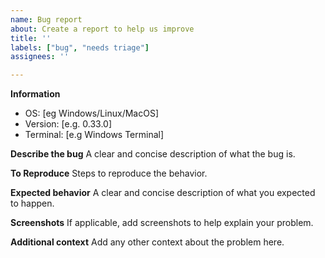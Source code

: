 ```yaml
---
name: Bug report
about: Create a report to help us improve
title: ''
labels: ["bug", "needs triage"]
assignees: ''

---
```


**Information**
 - OS: [eg Windows/Linux/MacOS]
 - Version: [e.g. 0.33.0]
 - Terminal: [e.g Windows Terminal]

**Describe the bug**
A clear and concise description of what the bug is.

**To Reproduce**
Steps to reproduce the behavior.

**Expected behavior**
A clear and concise description of what you expected to happen.

**Screenshots**
If applicable, add screenshots to help explain your problem.

**Additional context**
Add any other context about the problem here.
